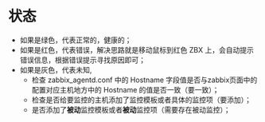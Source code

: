 # 状态

-   如果是绿色，代表正常的，健康的；
-   如果是红色，代表错误，解决思路就是移动鼠标到红色 ZBX 上，会自动提示错误信息，根据错误提示寻找原因即可；
-   如果是灰色，代表未知,
    -   检查 zabbix\_agentd.conf 中的 Hostname 字段值是否与zabbix页面中的配置对应主机地方中的 Hostname 的值是否一致（要一致）；
    -   检查是否给要监控的主机添加了监控模板或者具体的监控项（要添加）；
    -   是否添加了**被动**监控模板或者**被动**监控项（需要存在被动监控）；
